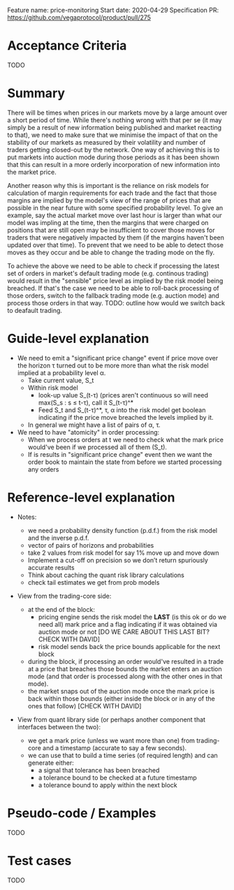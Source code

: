 Feature name: price-monitoring
Start date: 2020-04-29
Specification PR: https://github.com/vegaprotocol/product/pull/275

# Acceptance Criteria
TODO

# Summary
There will be times when prices in our markets move by a large amount over a short period of time. While there's nothing wrong with that per se (it may simply be a result of new information being published and market reacting to that), we need to make sure that we minimise the impact of that on the stability of our markets as measured by their volatility and number of traders getting closed-out by the network. One way of achieving this is to put markets into auction mode during those periods as it has been shown that this can result in a more orderly incorporation of new information into the market price.

Another reason why this is important is the reliance on risk models for calculation of margin requirements for each trade and the fact that those margins are implied by the model's view of the range of prices that are possible in the near future with some specified probability level. To give an example, say the actual market move over last hour is larger than what our model was impling at the time, then the margins that were charged on positions that are still open may be insufficient to cover those moves for traders that were negatively impacted by them (if the margins haven't been updated over that time). To prevent that we need to be able to detect those moves as they occur and be able to change the trading mode on the fly.

To achieve the above we need to be able to check if processing the latest set of orders in market's default trading mode (e.g. continous trading) would result in the "sensible" price level as implied by the risk model being breached. If that's the case we need to be able to roll-back processing of those orders, switch to the fallback trading mode (e.g. auction mode) and process those orders in that way. TODO: outline how would we switch back to deafault trading.


# Guide-level explanation

- We need to emit a "significant price change" event if price move over the horizon τ turned out to be more more than what the risk model implied at a probability level α.
    - Take current value, S_t
    - Within risk model
        - look-up value S_(t-τ) (prices aren't continuous so will need max(S_s : s  ≤ t-τ), call it  S_(t-τ)^*
        - Feed S_t and S_(t-τ)^*, τ, α into the risk model get boolean indicating if the price move breached the levels implied by it.
    - In general we might have a list of pairs of α, τ.
- We need to have "atomicity" in order processing:
    - When we process orders at t we need to check what the mark price would've been if we processed all of them (S_t).
    - If is results in "significant price change" event then we want the order book to maintain the state from before we started processing any orders

# Reference-level explanation

- Notes:
    - we need a probability density function (p.d.f.) from the risk model and the inverse p.d.f.
    - vector of pairs of horizons and probabilities
    - take 2 values from risk model for say 1% move up and move down
    - Implement a cut-off on precision so we don’t return spuriously accurate results
    - Think about caching the quant risk library calculations
    - check tail estimates we get from prob models

- View from the trading-core side:
    - at the end of the block:
        - pricing engine sends the risk model the **LAST** (is this ok or do we need all) mark price and a flag indicating if it was obtained via auction mode or not [DO WE CARE ABOUT THIS LAST BIT? CHECK WITH DAVID]
        - risk model sends back the price bounds applicable for the next block
    - during the block, if processing an order would've resulted in a trade at a price that breaches those bounds the market enters an auction mode (and that order is processed along with the other ones in that mode).
    - the market snaps out of the auction mode once the mark price is back within those bounds (either inside the block or in any of the ones that follow) [CHECK WITH DAVID]
- View from quant library side (or perhaps another component that interfaces between the two):
    - we get a mark price (unless we want more than one) from trading-core and a timestamp (accurate to say a few seconds).
    - we can use that to build a time series (of required length) and can generate either:
        - a signal that tolerance has been breached
        - a tolerance bound to be checked at a future timestamp
        - a tolerance bound to apply within the next block


# Pseudo-code / Examples
TODO

# Test cases
TODO